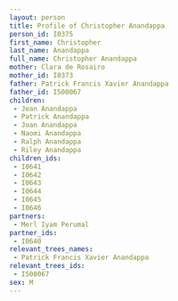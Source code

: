 ```yaml
---
layout: person
title: Profile of Christopher Anandappa
person_id: I0375
first_name: Christopher
last_name: Anandappa
full_name: Christopher Anandappa
mother: Clara de Rosairo
mother_id: I0373
father: Patrick Francis Xavier Anandappa
father_id: I500067
children:
 - Jean Anandappa
 - Patrick Anandappa
 - Joan Anandappa
 - Naomi Anandappa
 - Ralph Anandappa
 - Riley Anandappa
children_ids:
 - I0641
 - I0642
 - I0643
 - I0644
 - I0645
 - I0646
partners:
 - Merl Iyam Perumal
partner_ids:
 - I0640
relevant_trees_names:
 - Patrick Francis Xavier Anandappa
relevant_trees_ids:
 - I500067
sex: M
---
```


